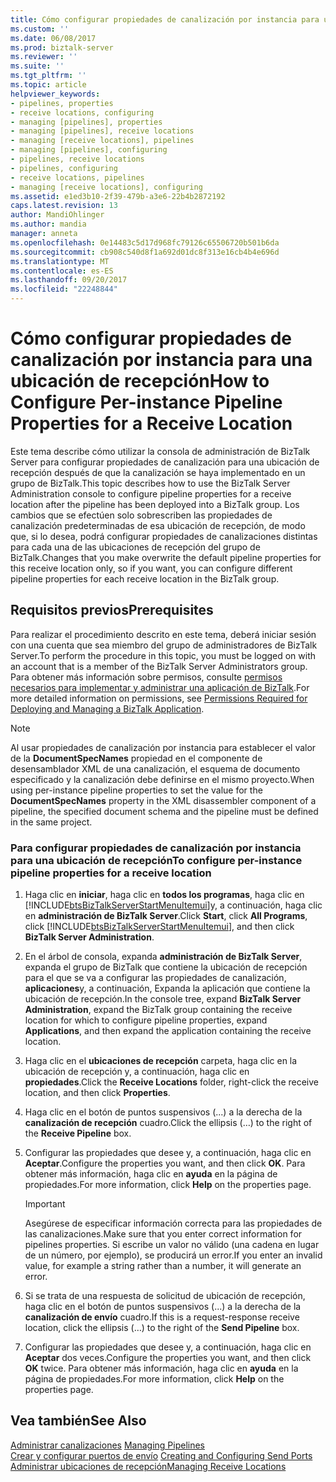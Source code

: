 ```yaml
---
title: Cómo configurar propiedades de canalización por instancia para una ubicación de recepción | Documentos de Microsoft
ms.custom: ''
ms.date: 06/08/2017
ms.prod: biztalk-server
ms.reviewer: ''
ms.suite: ''
ms.tgt_pltfrm: ''
ms.topic: article
helpviewer_keywords:
- pipelines, properties
- receive locations, configuring
- managing [pipelines], properties
- managing [pipelines], receive locations
- managing [receive locations], pipelines
- managing [pipelines], configuring
- pipelines, receive locations
- pipelines, configuring
- receive locations, pipelines
- managing [receive locations], configuring
ms.assetid: e1ed3b10-2f39-479b-a3e6-22b4b2872192
caps.latest.revision: 13
author: MandiOhlinger
ms.author: mandia
manager: anneta
ms.openlocfilehash: 0e14483c5d17d968fc79126c65506720b501b6da
ms.sourcegitcommit: cb908c540d8f1a692d01dc8f313e16cb4b4e696d
ms.translationtype: MT
ms.contentlocale: es-ES
ms.lasthandoff: 09/20/2017
ms.locfileid: "22248844"
---
```

# <a name="how-to-configure-per-instance-pipeline-properties-for-a-receive-location"></a><span data-ttu-id="8a605-102">Cómo configurar propiedades de canalización por instancia para una ubicación de recepción</span><span class="sxs-lookup"><span data-stu-id="8a605-102">How to Configure Per-instance Pipeline Properties for a Receive Location</span></span>
<span data-ttu-id="8a605-103">Este tema describe cómo utilizar la consola de administración de BizTalk Server para configurar propiedades de canalización para una ubicación de recepción después de que la canalización se haya implementado en un grupo de BizTalk.</span><span class="sxs-lookup"><span data-stu-id="8a605-103">This topic describes how to use the BizTalk Server Administration console to configure pipeline properties for a receive location after the pipeline has been deployed into a BizTalk group.</span></span> <span data-ttu-id="8a605-104">Los cambios que se efectúen solo sobrescriben las propiedades de canalización predeterminadas de esa ubicación de recepción, de modo que, si lo desea, podrá configurar propiedades de canalizaciones distintas para cada una de las ubicaciones de recepción del grupo de BizTalk.</span><span class="sxs-lookup"><span data-stu-id="8a605-104">Changes that you make overwrite the default pipeline properties for this receive location only, so if you want, you can configure different pipeline properties for each receive location in the BizTalk group.</span></span>  
  
## <a name="prerequisites"></a><span data-ttu-id="8a605-105">Requisitos previos</span><span class="sxs-lookup"><span data-stu-id="8a605-105">Prerequisites</span></span>  
 <span data-ttu-id="8a605-106">Para realizar el procedimiento descrito en este tema, deberá iniciar sesión con una cuenta que sea miembro del grupo de administradores de BizTalk Server.</span><span class="sxs-lookup"><span data-stu-id="8a605-106">To perform the procedure in this topic, you must be logged on with an account that is a member of the BizTalk Server Administrators group.</span></span> <span data-ttu-id="8a605-107">Para obtener más información sobre permisos, consulte [permisos necesarios para implementar y administrar una aplicación de BizTalk](../core/permissions-required-for-deploying-and-managing-a-biztalk-application.md).</span><span class="sxs-lookup"><span data-stu-id="8a605-107">For more detailed information on permissions, see [Permissions Required for Deploying and Managing a BizTalk Application](../core/permissions-required-for-deploying-and-managing-a-biztalk-application.md).</span></span>  
  
> [!NOTE]
>  <span data-ttu-id="8a605-108">Al usar propiedades de canalización por instancia para establecer el valor de la **DocumentSpecNames** propiedad en el componente de desensamblador XML de una canalización, el esquema de documento especificado y la canalización debe definirse en el mismo proyecto.</span><span class="sxs-lookup"><span data-stu-id="8a605-108">When using per-instance pipeline properties to set the value for the **DocumentSpecNames** property in the XML disassembler component of a pipeline, the specified document schema and the pipeline must be defined in the same project.</span></span>  
  
### <a name="to-configure-per-instance-pipeline-properties-for-a-receive-location"></a><span data-ttu-id="8a605-109">Para configurar propiedades de canalización por instancia para una ubicación de recepción</span><span class="sxs-lookup"><span data-stu-id="8a605-109">To configure per-instance pipeline properties for a receive location</span></span>  
  
1.  <span data-ttu-id="8a605-110">Haga clic en **iniciar**, haga clic en **todos los programas**, haga clic en [!INCLUDE[btsBizTalkServerStartMenuItemui](../includes/btsbiztalkserverstartmenuitemui-md.md)]y, a continuación, haga clic en **administración de BizTalk Server**.</span><span class="sxs-lookup"><span data-stu-id="8a605-110">Click **Start**, click **All Programs**, click [!INCLUDE[btsBizTalkServerStartMenuItemui](../includes/btsbiztalkserverstartmenuitemui-md.md)], and then click **BizTalk Server Administration**.</span></span>  
  
2.  <span data-ttu-id="8a605-111">En el árbol de consola, expanda **administración de BizTalk Server**, expanda el grupo de BizTalk que contiene la ubicación de recepción para el que se va a configurar las propiedades de canalización, **aplicaciones**y, a continuación, Expanda la aplicación que contiene la ubicación de recepción.</span><span class="sxs-lookup"><span data-stu-id="8a605-111">In the console tree, expand **BizTalk Server Administration**, expand the BizTalk group containing the receive location for which to configure pipeline properties, expand **Applications**, and then expand the application containing the receive location.</span></span>  
  
3.  <span data-ttu-id="8a605-112">Haga clic en el **ubicaciones de recepción** carpeta, haga clic en la ubicación de recepción y, a continuación, haga clic en **propiedades**.</span><span class="sxs-lookup"><span data-stu-id="8a605-112">Click the **Receive Locations** folder, right-click the receive location, and then click **Properties**.</span></span>  
  
4.  <span data-ttu-id="8a605-113">Haga clic en el botón de puntos suspensivos (...) a la derecha de la **canalización de recepción** cuadro.</span><span class="sxs-lookup"><span data-stu-id="8a605-113">Click the ellipsis (…) to the right of the **Receive Pipeline** box.</span></span>  
  
5.  <span data-ttu-id="8a605-114">Configurar las propiedades que desee y, a continuación, haga clic en **Aceptar**.</span><span class="sxs-lookup"><span data-stu-id="8a605-114">Configure the properties you want, and then click **OK**.</span></span> <span data-ttu-id="8a605-115">Para obtener más información, haga clic en **ayuda** en la página de propiedades.</span><span class="sxs-lookup"><span data-stu-id="8a605-115">For more information, click **Help** on the properties page.</span></span>  
  
    > [!IMPORTANT]
    >  <span data-ttu-id="8a605-116">Asegúrese de especificar información correcta para las propiedades de las canalizaciones.</span><span class="sxs-lookup"><span data-stu-id="8a605-116">Make sure that you enter correct information for pipelines properties.</span></span> <span data-ttu-id="8a605-117">Si escribe un valor no válido (una cadena en lugar de un número, por ejemplo), se producirá un error.</span><span class="sxs-lookup"><span data-stu-id="8a605-117">If you enter an invalid value, for example a string rather than a number, it will generate an error.</span></span>  
  
6.  <span data-ttu-id="8a605-118">Si se trata de una respuesta de solicitud de ubicación de recepción, haga clic en el botón de puntos suspensivos (...) a la derecha de la **canalización de envío** cuadro.</span><span class="sxs-lookup"><span data-stu-id="8a605-118">If this is a request-response receive location, click the ellipsis (…) to the right of the **Send Pipeline** box.</span></span>  
  
7.  <span data-ttu-id="8a605-119">Configurar las propiedades que desee y, a continuación, haga clic en **Aceptar** dos veces.</span><span class="sxs-lookup"><span data-stu-id="8a605-119">Configure the properties you want, and then click **OK** twice.</span></span> <span data-ttu-id="8a605-120">Para obtener más información, haga clic en **ayuda** en la página de propiedades.</span><span class="sxs-lookup"><span data-stu-id="8a605-120">For more information, click **Help** on the properties page.</span></span>  
  
## <a name="see-also"></a><span data-ttu-id="8a605-121">Vea también</span><span class="sxs-lookup"><span data-stu-id="8a605-121">See Also</span></span>  
 <span data-ttu-id="8a605-122">[Administrar canalizaciones](../core/managing-pipelines.md) </span><span class="sxs-lookup"><span data-stu-id="8a605-122">[Managing Pipelines](../core/managing-pipelines.md) </span></span>  
 <span data-ttu-id="8a605-123">[Crear y configurar puertos de envío](../core/creating-and-configuring-send-ports.md) </span><span class="sxs-lookup"><span data-stu-id="8a605-123">[Creating and Configuring Send Ports](../core/creating-and-configuring-send-ports.md) </span></span>  
 [<span data-ttu-id="8a605-124">Administrar ubicaciones de recepción</span><span class="sxs-lookup"><span data-stu-id="8a605-124">Managing Receive Locations</span></span>](../core/managing-receive-locations.md)